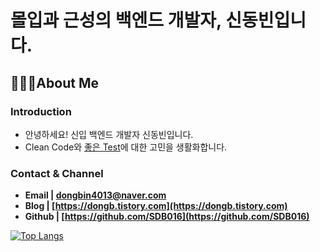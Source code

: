 
# 몰입과 근성의 백엔드 개발자, 신동빈입니다.

## 🙋🏻‍♂️**About Me**


### **Introduction**

- 안녕하세요! 신입 백엔드 개발자 신동빈입니다.
- Clean Code와 [좋은 Test](https://velog.io/@sdb016/series/Test)에 대한 고민을 생활화합니다.

### **Contact & Channel**

- **Email | dongbin4013@naver.com**
- **Blog | [https://dongb.tistory.com](https://dongb.tistory.com)**
- **Github | [https://github.com/SDB016](https://github.com/SDB016)**


[![Top Langs](https://github-readme-stats.vercel.app/api/top-langs/?username=SDB016&hide=Jupyter%20Notebook,javascript,python&layout=compact)](https://github.com/SDB016/github-readme-stats)

